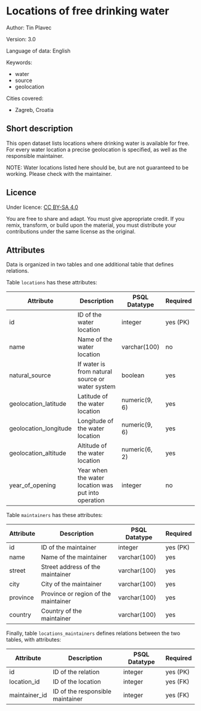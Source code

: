 # Locations of free drinking water

Author: Tin Plavec

Version: 3.0

Language of data: English

Keywords:
- water
- source
- geolocation

Cities covered:
- Zagreb, Croatia

## Short description

This open dataset lists locations where drinking water is available for free.
For every water location a precise geolocation is specified, as well as the responsible maintainer.

NOTE: Water locations listed here should be, but are not guaranteed to be working. Please check with the maintainer.

## Licence

Under licence: [CC BY-SA 4.0](https://creativecommons.org/licenses/by-sa/4.0/deed.en)

You are free to share and adapt.
You must give appropriate credit.
If you remix, transform, or build upon the material, you must distribute your contributions under the same license as the original.

## Attributes

Data is organized in two tables and one additional table that defines relations.

Table `locations` has these attributes:

| Attribute | Description | PSQL Datatype | Required |
| --- | --- | --- | --- |
| id | ID of the water location | integer | yes (PK) |
| name | Name of the water location | varchar(100) | no |
| natural_source | If water is from natural source or water system | boolean | yes |
| geolocation_latitude | Latitude of the water location | numeric(9, 6) | yes |
| geolocation_longitude | Longitude of the water location | numeric(9, 6) | yes |
| geolocation_altitude | Altitude of the water location | numeric(6, 2) | yes |
| year_of_opening | Year when the water location was put into operation | integer | no |

Table `maintainers` has these attributes:

| Attribute | Description | PSQL Datatype | Required |
| --- | --- | --- | --- |
| id | ID of the maintainer | integer | yes (PK) |
| name | Name of the maintainer | varchar(100) | yes |
| street | Street address of the maintainer | varchar(100) | yes |
| city | City of the maintainer | varchar(100) | yes |
| province | Province or region of the maintainer | varchar(100) | yes |
| country | Country of the maintainer | varchar(100) | yes |

Finally, table `locations_maintainers` defines relations between the two tables, with attributes:

| Attribute | Description | PSQL Datatype | Required |
| --- | --- | --- | --- |
| id | ID of the relation | integer | yes (PK) |
| location_id | ID of the location | integer | yes (FK) |
| maintainer_id | ID of the responsible maintainer | integer | yes (FK) |
